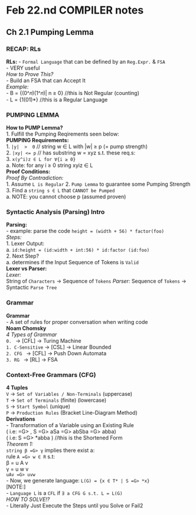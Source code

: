 # Feb 22.nd COMPILER notes #

## Ch 2.1 Pumping Lemma ##

### RECAP: RLs ###############################################
 **RLs:**
    - `Formal Language` that can be defined by an `Reg.Expr.` & `FSA`   
    - VERY useful  
    *How to Prove This?*   
        - Build an FSA that can Accept It  
    *Example:*  
        - B = {(0^𝑛)(1^𝑛)| n ≥ 0}   //this is Not Regular (counting)  
        - L = {1(01)*}              //this is a Regular Language

### PUMPING LEMMA ################################################
 **How to PUMP Lemma?**  
    1. Fulfill the Pumping Reqirements seen below:   
 **PUMPING Requirements:**   
    1. `|y|  >  0`     //  string w ∈ L with |w| ≥ p (= pump strength)  
    2. `|xy| <= p`     //  has substring w = xyz s.t. these req.s:  
    3. `x(y^i)z ∈ L for ∀{i ≥ 0}`  
        a. Note: for any i ≥ 0 string xyiz ∈ L  
    **Proof Conditions:**  
        *Proof By Contradiction:*  
            1. Assume `L is Regular`
            2. `Pump Lemma` to guarantee some Pumping Strength  
            3. Find a `string s ∈ L` that `CANNOT be Pumped`  
                a. NOTE: you cannot choose p (assumed proven)  

### Syntactic Analysis (Parsing) Intro ############################   
 **Parsing:**  
    - example: parse the code `height = (width + 56) * factor(foo)`   
    *Steps:*   
        1. Lexer Output:   
            a. `id:height = (id:width + int:56) * id:factor (id:foo)`  
        2. Next Step?  
            a. determines if the Input Sequence of Tokens is `Valid`  
 **Lexer vs Parser:**  
    *Lexer:*  
        String of `Characters` -> Sequence of `Tokens`
    *Parser:*
        Sequence of `Tokens` -> Syntactic `Parse Tree`

### Grammar ###  
 **Grammar**  
    - A set of rules for proper conversation when writing code  
 **Noam Chomsky**  
    *4 Types of Grammar*  
        `0. `            -> [CFL] -> Turing Machine  
        `1. C-Sensitive` -> [CSL] -> Linear Bounded   
        `2. CFG `        -> [CFL] -> Push Down Automata  
        `3. RG `         -> [RL]  -> FSA  
  
### Context-Free Grammars (CFG) ###  
 **4 Tuples**  
    `V` -> `Set of Variables / Non-Terminals` (uppercase)  
    `T` -> `Set of Terminals` (finite) (lowercase)  
    `S` -> `Start Symbol` (unique)  
    `P` -> `Production Rules` (Bracket Line-Diagram Method)  
 **Derivations**  
    - Transformation of a Variable using an Existing Rule  
        ( i.e: =G> , S =G> aSa =G> abSba =G> abba)  
        ( i.e: S =G> *abba ) //this is the Shortened Form  
    *Theorem 1:*  
        `string β =G> γ` implies there exist a:  
             rule `A =G> w ∈ R` s.t:  
                 β = u A v   
                 γ = u w v  
                 `uAv =G> uvw`  
    - Now, we generate language: `L(G) = {x ∈ T* | S =G> *x}`  
    [NOTE:]  
        - `Language L` is a `CFL` if `∃ a CFG G s.t. L = L(G)`  
    *HOW TO SOLVE!?*  
        - Literally Just Execute the Steps until you Solve or Fail2